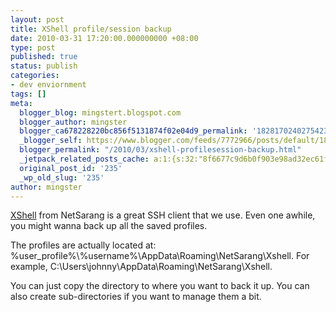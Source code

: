 ```yaml
---
layout: post
title: XShell profile/session backup
date: 2010-03-31 17:20:00.000000000 +08:00
type: post
published: true
status: publish
categories:
- dev enviornment
tags: []
meta:
  blogger_blog: mingstert.blogspot.com
  blogger_author: mingster
  blogger_ca678228220bc856f5131874f02e04d9_permalink: '1828170240275423039'
  _blogger_self: https://www.blogger.com/feeds/7772966/posts/default/1828170240275423039
  blogger_permalink: "/2010/03/xshell-profilesession-backup.html"
  _jetpack_related_posts_cache: a:1:{s:32:"8f6677c9d6b0f903e98ad32ec61f8deb";a:2:{s:7:"expires";i:1455188359;s:7:"payload";a:3:{i:0;a:1:{s:2:"id";i:166;}i:1;a:1:{s:2:"id";i:254;}i:2;a:1:{s:2:"id";i:317;}}}}
  original_post_id: '235'
  _wp_old_slug: '235'
author: mingster
---
```

<p><a href="http://www.netsarang.com/products/xsh_detail.html" target="_blank">XShell</a> from NetSarang is a great SSH client that we use. Even one awhile, you might wanna back up all the saved profiles.</p>
<p>The profiles are actually located at: %user_profile%\%username%\AppData\Roaming\NetSarang\Xshell. For example, C:\Users\johnny\AppData\Roaming\NetSarang\Xshell.</p>
<p>You can just copy the directory to where you want to back it up. You can also create sub-directories if you want to manage them a bit.</p>
